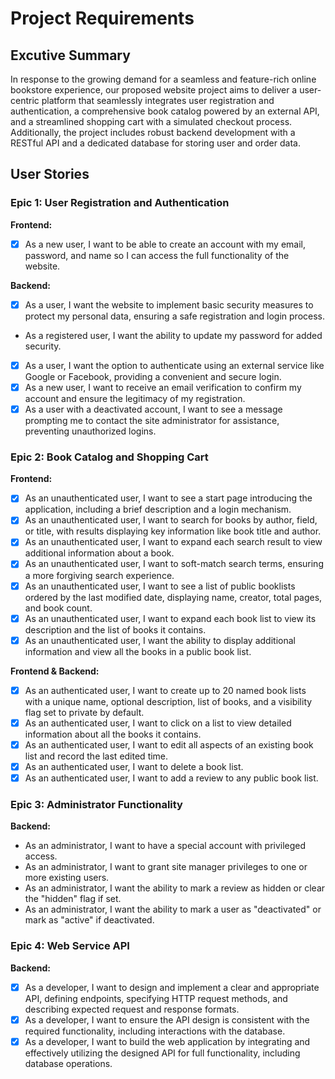 # Project Requirements

## Excutive Summary
In response to the growing demand for a seamless and feature-rich online bookstore experience, our proposed website project aims to deliver a user-centric platform that seamlessly integrates user registration and authentication, a comprehensive book catalog powered by an external API, and a streamlined shopping cart with a simulated checkout process. Additionally, the project includes robust backend development with a RESTful API and a dedicated database for storing user and order data.

## User Stories
### Epic 1: User Registration and Authentication
**Frontend:**

- [x] As a new user, I want to be able to create an account with my email, password, and name so I can access the full functionality of the website.

**Backend:**

- [x] As a user, I want the website to implement basic security measures to protect my personal data, ensuring a safe registration and login process.
- As a registered user, I want the ability to update my password for added security.
- [x] As a user, I want the option to authenticate using an external service like Google or Facebook, providing a convenient and secure login.
- [x] As a new user, I want to receive an email verification to confirm my account and ensure the legitimacy of my registration.
- [x] As a user with a deactivated account, I want to see a message prompting me to contact the site administrator for assistance, preventing unauthorized logins.

### Epic 2: Book Catalog and Shopping Cart
**Frontend:**

- [x] As an unauthenticated user, I want to see a start page introducing the application, including a brief description and a login mechanism.
- [x] As an unauthenticated user, I want to search for books by author, field, or title, with results displaying key information like book title and author.
- [x] As an unauthenticated user, I want to expand each search result to view additional information about a book.
- [x] As an unauthenticated user, I want to soft-match search terms, ensuring a more forgiving search experience.
- [x] As an unauthenticated user, I want to see a list of public booklists ordered by the last modified date, displaying name, creator, total pages, and book count.
- [x] As an unauthenticated user, I want to expand each book list to view its description and the list of books it contains.
- [x] As an unauthenticated user, I want the ability to display additional information and view all the books in a public book list.

**Frontend & Backend:**

- [x] As an authenticated user, I want to create up to 20 named book lists with a unique name, optional description, list of books, and a visibility flag set to private by default.
- [x] As an authenticated user, I want to click on a list to view detailed information about all the books it contains.
- [x] As an authenticated user, I want to edit all aspects of an existing book list and record the last edited time.
- [x] As an authenticated user, I want to delete a book list.
- [x] As an authenticated user, I want to add a review to any public book list.

### Epic 3: Administrator Functionality
**Backend:**

- As an administrator, I want to have a special account with privileged access.
- As an administrator, I want to grant site manager privileges to one or more existing users.
- As an administrator, I want the ability to mark a review as hidden or clear the "hidden" flag if set.
- As an administrator, I want the ability to mark a user as "deactivated" or mark as "active" if deactivated.

### Epic 4: Web Service API
**Backend:**

- [x] As a developer, I want to design and implement a clear and appropriate API, defining endpoints, specifying HTTP request methods, and describing expected request and response formats.
- [x] As a developer, I want to ensure the API design is consistent with the required functionality, including interactions with the database.
- [x] As a developer, I want to build the web application by integrating and effectively utilizing the designed API for full functionality, including database operations.